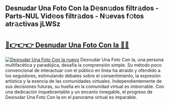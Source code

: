 ## Desnudar Una Foto Con Ia D𝚎sn𝚞dos filtr𝚊dos - Parts-NUL Vid𝚎os filtr𝚊dos - N𝚞evas f𝚘tos atr𝚊ctivas jLWSz

# <h2><a href="http://mb4r1lq.tromn.icu/?c=Desnudar+Una+Foto+Con+Ia">🔗👉👉👉 Desnudar Una Foto Con Ia 🔗🔗</a></h2>

[![Desnudar Una Foto Con Ia nuevo](https://i.imgur.com/pEAQMta.gif)](http://mb4r1lq.tromn.icu/?c=Desnudar+Una+Foto+Con+Ia)
Desnudar Una Foto Con Ia, una persona multifacética y paradójica, desafía la comprensión simple. Su método poco convencional de interactuar con el público en línea ha atraído y ofendido a los seguidores, estimulando debates sobre el consentimiento, la expresión artística y la esencia de las comunidades virtuales. Independientemente de sus decisiones futuras, su huella en la comunidad virtual es imborrable. Con una dedicación inquebrantable y un encanto innegable, el progreso de Desnudar Una Foto Con Ia en el panorama virtual es imparable.
